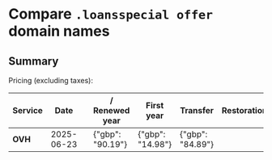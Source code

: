 # Compare `.loansspecial offer` domain names

## Summary

Pricing (excluding taxes):

| Service | Date |  | / Renewed year | First year | Transfer | Restoration |
|--|--|--|--|--|--|--|
| **OVH** | 2025-06-23 |  | {"gbp": "90.19"} | {"gbp": "14.98"} | {"gbp": "84.89"} |  |
